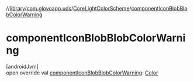 //[library](../../../index.md)/[com.glovoapp.uds](../index.md)/[CoreLightColorScheme](index.md)/[componentIconBlobBlobColorWarning](component-icon-blob-blob-color-warning.md)

# componentIconBlobBlobColorWarning

[androidJvm]\
open override val [componentIconBlobBlobColorWarning](component-icon-blob-blob-color-warning.md): [Color](https://developer.android.com/reference/kotlin/androidx/compose/ui/graphics/Color.html)
